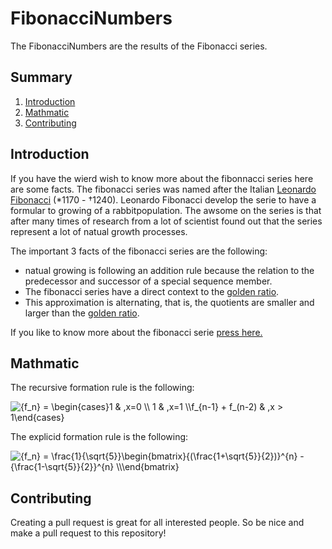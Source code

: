 # FibonacciNumbers

The FibonacciNumbers are the results of the Fibonacci series.

## Summary

1. [Introduction](#Introduction)
2. [Mathmatic](#Mathmatic)
3. [Contributing](#Contributing)

## Introduction

If you have the wierd wish to know more about the fibonnacci series here are some facts. The fibonacci series was named after the Italian [Leonardo Fibonacci](https://en.wikipedia.org/wiki/Fibonacci) (*1170 - †1240). Leonardo Fibonacci develop the serie to have a formular to growing of a rabbitpopulation. The awsome on the series is that after many times of research from a lot of scientist found out that the series represent a lot of natual growth processes. 

The important 3 facts of the fibonacci series are the following:
- natual growing is following an addition rule because the relation to the predecessor and successor of a special sequence member.
- The fibonacci series have a direct context to the [golden ratio](https://en.wikipedia.org/wiki/Golden_ratio). 
- This approximation is alternating, that is, the quotients are smaller and larger than the [golden ratio](https://en.wikipedia.org/wiki/Golden_ratio). 

If you like to know more about the fibonacci serie [press here.](https://en.wikipedia.org/wiki/Fibonacci_number)

## Mathmatic

The recursive formation rule is the following:

<img src="https://latex.codecogs.com/png.image?\dpi{110}&space;{f_n}&space;=&space;\begin{cases}1&space;&&space;,x=0&space;\\&space;1&space;&&space;,x=1&space;\\f_{n-1}&space;&plus;&space;f_(n-2)&space;&&space;,x&space;>&space;1\end{cases}" title="{f_n} = \begin{cases}1 & ,x=0 \\ 1 & ,x=1 \\f_{n-1} + f_(n-2) & ,x > 1\end{cases}" />

The explicid formation rule is the following:

<img src="https://latex.codecogs.com/png.image?\dpi{110}&space;{f_n}&space;=&space;\frac{1}{\sqrt{5}}\begin{bmatrix}{(\frac{1&plus;\sqrt{5}}{2})}^{n}&space;-&space;{\frac{1-\sqrt{5}}{2}}^{n}&space;&space;\\\end{bmatrix}" title="{f_n} = \frac{1}{\sqrt{5}}\begin{bmatrix}{(\frac{1+\sqrt{5}}{2})}^{n} - {\frac{1-\sqrt{5}}{2}}^{n} \\\end{bmatrix}" />

## Contributing

Creating a pull request is great for all interested people. So be nice and make a pull request to this repository!
